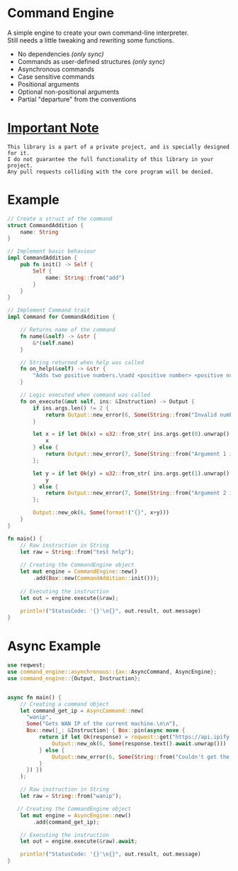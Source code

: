 # Command Engine
A simple engine to create your own command-line interpreter. <br>
Still needs a little tweaking and rewriting some functions.
- No dependencies *(only sync)*
- Commands as user-defined structures *(only sync)*
- Asynchronous commands
- Case sensitive commands
- Positional arguments
- Optional non-positional arguments
- Partial "departure" from the conventions

# [Important Note](https://github.com/DmitrijVC/command-engine/blob/master/src/lib.rs#L2)
```
This library is a part of a private project, and is specially designed for it.
I do not guarantee the full functionality of this library in your project.
Any pull requests colliding with the core program will be denied.
```

# Example
```rust
// Create a struct of the command
struct CommandAddition {
    name: String
}

// Implement basic behaviour
impl CommandAddition {
    pub fn init() -> Self {
        Self {
            name: String::from("add")
        }
    }
}

// Implement Command trait
impl Command for CommandAddition {

    // Returns name of the command
    fn name(&self) -> &str {
        &*(self.name)
    }

    // String returned when help was called
    fn on_help(&self) -> &str {
        "Adds two positive numbers.\nadd <positive number> <positive number>\n\n"
    }

    // Logic executed when command was called
    fn on_execute(&mut self, ins: &Instruction) -> Output {
        if ins.args.len() != 2 {
            return Output::new_error(6, Some(String::from("Invalid number of arguments!")))
        }

        let x = if let Ok(x) = u32::from_str( ins.args.get(0).unwrap() ) {
            x
        } else {
            return Output::new_error(7, Some(String::from("Argument 1 is not a positive number!")))
        };

        let y = if let Ok(y) = u32::from_str( ins.args.get(1).unwrap() ) {
            y
        } else {
            return Output::new_error(7, Some(String::from("Argument 2 is not a positive number!")))
        };

        Output::new_ok(6, Some(format!("{}", x+y)))
    }
}

fn main() {
    // Raw instruction in String 
    let raw = String::from("test help");
    
    // Creating the CommandEngine object
    let mut engine = CommandEngine::new()
        .add(Box::new(CommandAddition::init()));
    
    // Executing the instruction
    let out = engine.execute(&raw);
    
    println!("StatusCode: '{}'\n{}", out.result, out.message)
}
```

# Async Example
```rust
use reqwest;
use command_engine::asynchronous::{ax::AsyncCommand, AsyncEngine};
use command_engine::{Output, Instruction};


async fn main() {
    // Creating a command object
    let command_get_ip = AsyncCommand::new(
      "wanip",
      Some("Gets WAN IP of the current machine.\n\n"),
      Box::new(|_: &Instruction| { Box::pin(async move {
          return if let Ok(response) = reqwest::get("https://api.ipify.org/?format=txt").await {
              Output::new_ok(6, Some(response.text().await.unwrap()))
          } else {
              Output::new_error(6, Some(String::from("Couldn't get the result from ipify.")))
          }
      }) })
    );

    // Raw instruction in String 
    let raw = String::from("wanip");

   // Creating the CommandEngine object
    let mut engine = AsyncEngine::new()
        .add(command_get_ip);

    // Executing the instruction
    let out = engine.execute(&raw).await;

    println!("StatusCode: '{}'\n{}", out.result, out.message)
}
```
